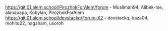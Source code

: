 https://git.01.alem.school/PirozhokForAlem/forum - Muslimah94, Alibek-tse, alanapapa, Kobylan, PirozhokForAlem
https://git.01.alem.school/devstackq/Forum-X2 - devstackq, baza04, mohito22, nagzham, usoroh
